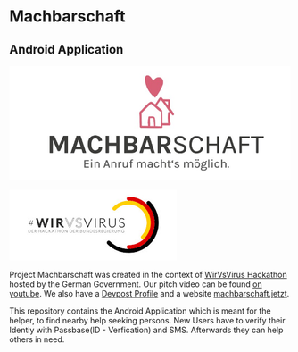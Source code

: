 # Machbarschaft
## Android Application

![Machbarschaft Logo](logo.jpeg)

![WirVsVirus Hackathon Logo](Logo_01_300px.jpg)

Project Machbarschaft was created in the context of [WirVsVirus Hackathon](https://wirvsvirushackathon.org/) hosted by the German Government. Our pitch video can be found [on youtube](https://youtu.be/p7GuQokTwpM). We also have a [Devpost Profile](https://www.youtube.com/redirect?v=p7GuQokTwpM&event=video_description&q=https%3A%2F%2Fdevpost.com%2Fsoftware%2Feinanrufhilft&redir_token=9KWHas5EH2kGoMzfqHlKaS6FvmZ8MTU4NDk4NTMwOEAxNTg0ODk4OTA4) and a website [machbarschaft.jetzt](https://machbarschaft.jetzt/).

This repository contains the Android Application which is meant for the helper, to find nearby help seeking persons. New Users have to verify their Identiy with Passbase(ID - Verfication) and SMS. Afterwards they can help others in need. 
